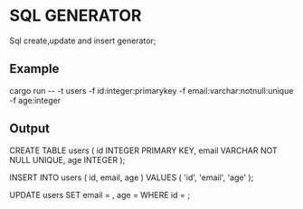 # SQL GENERATOR

Sql create,update and insert generator;

## Example

cargo run -- -t users -f id:integer:primarykey -f email:varchar:notnull:unique -f age:integer

## Output

CREATE TABLE users (
  id INTEGER PRIMARY KEY,
  email VARCHAR NOT NULL UNIQUE,
  age INTEGER
);

INSERT INTO users (
  id,
  email,
  age
)
VALUES (
  'id',
  'email',
  'age'
);

UPDATE users SET
  email = <value>,
  age = <value>
WHERE id = <value>;
